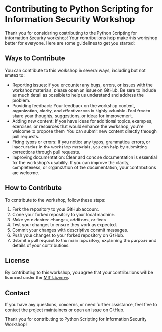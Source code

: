 # Contributing to Python Scripting for Information Security Workshop

Thank you for considering contributing to the Python Scripting for Information Security workshop! Your contributions help make this workshop better for everyone. Here are some guidelines to get you started:

## Ways to Contribute

You can contribute to this workshop in several ways, including but not limited to:

- Reporting issues: If you encounter any bugs, errors, or issues with the workshop materials, please open an issue on GitHub. Be sure to include as much detail as possible to help us understand and address the problem.
- Providing feedback: Your feedback on the workshop content, organization, clarity, and effectiveness is highly valuable. Feel free to share your thoughts, suggestions, or ideas for improvement.
- Adding new content: If you have ideas for additional topics, examples, exercises, or resources that would enhance the workshop, you're welcome to propose them. You can submit new content directly through pull requests.
- Fixing typos or errors: If you notice any typos, grammatical errors, or inaccuracies in the workshop materials, you can help by submitting corrections through pull requests.
- Improving documentation: Clear and concise documentation is essential for the workshop's usability. If you can improve the clarity, completeness, or organization of the documentation, your contributions are welcome.

## How to Contribute

To contribute to the workshop, follow these steps:

1. Fork the repository to your GitHub account.
2. Clone your forked repository to your local machine.
3. Make your desired changes, additions, or fixes.
4. Test your changes to ensure they work as expected.
5. Commit your changes with descriptive commit messages.
6. Push your changes to your forked repository on GitHub.
7. Submit a pull request to the main repository, explaining the purpose and details of your contributions.

## License

By contributing to this workshop, you agree that your contributions will be licensed under the [MIT License](LICENSE).

## Contact

If you have any questions, concerns, or need further assistance, feel free to contact the project maintainers or open an issue on GitHub.

Thank you for contributing to Python Scripting for Information Security Workshop!
